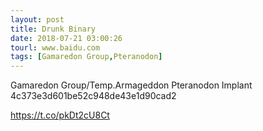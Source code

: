 ```yaml
---
layout: post
title: Drunk Binary
date: 2018-07-21 03:00:26
tourl: www.baidu.com
tags: [Gamaredon Group,Pteranodon]
---
```

Gamaredon Group/Temp.Armageddon Pteranodon Implant 4c373e3d601be52c948de43e1d90cad2

https://t.co/pkDt2cU8Ct